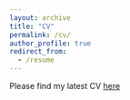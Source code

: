 ```yaml
---
layout: archive
title: "CV"
permalink: /cv/
author_profile: true
redirect_from:
  - /resume
---
```


Please find my latest CV [here](https://mosayyebzadeh.github.io/files/cv.pdf)
